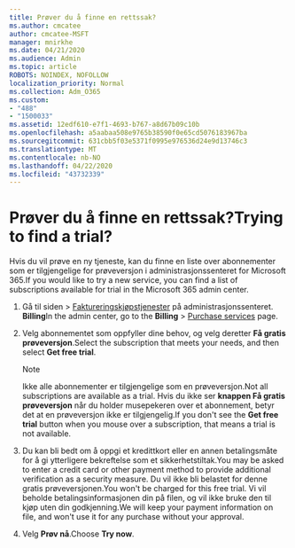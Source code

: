 ```yaml
---
title: Prøver du å finne en rettssak?
ms.author: cmcatee
author: cmcatee-MSFT
manager: mnirkhe
ms.date: 04/21/2020
ms.audience: Admin
ms.topic: article
ROBOTS: NOINDEX, NOFOLLOW
localization_priority: Normal
ms.collection: Adm_O365
ms.custom:
- "488"
- "1500033"
ms.assetid: 12edf610-e7f1-4693-b767-a8d67b09c10b
ms.openlocfilehash: a5aabaa508e9765b38590f0e65cd5076183967ba
ms.sourcegitcommit: 631cbb5f03e5371f0995e976536d24e9d13746c3
ms.translationtype: MT
ms.contentlocale: nb-NO
ms.lasthandoff: 04/22/2020
ms.locfileid: "43732339"
---
```

# <a name="trying-to-find-a-trial"></a><span data-ttu-id="2e749-102">Prøver du å finne en rettssak?</span><span class="sxs-lookup"><span data-stu-id="2e749-102">Trying to find a trial?</span></span>

<span data-ttu-id="2e749-103">Hvis du vil prøve en ny tjeneste, kan du finne en liste over abonnementer som er tilgjengelige for prøveversjon i administrasjonssenteret for Microsoft 365.</span><span class="sxs-lookup"><span data-stu-id="2e749-103">If you would like to try a new service, you can find a list of subscriptions available for trial in the Microsoft 365 admin center.</span></span>
  
1. <span data-ttu-id="2e749-104">Gå til siden \> [Faktureringskjøpstjenester](https://go.microsoft.com/fwlink/p/?linkid=868433) på administrasjonssenteret. **Billing**</span><span class="sxs-lookup"><span data-stu-id="2e749-104">In the admin center, go to the **Billing** \> [Purchase services](https://go.microsoft.com/fwlink/p/?linkid=868433) page.</span></span>

2. <span data-ttu-id="2e749-105">Velg abonnementet som oppfyller dine behov, og velg deretter **Få gratis prøveversjon**.</span><span class="sxs-lookup"><span data-stu-id="2e749-105">Select the subscription that meets your needs, and then select  **Get free trial**.</span></span>

    > [!NOTE]
    > <span data-ttu-id="2e749-106">Ikke alle abonnementer er tilgjengelige som en prøveversjon.</span><span class="sxs-lookup"><span data-stu-id="2e749-106">Not all subscriptions are available as a trial.</span></span> <span data-ttu-id="2e749-107">Hvis du ikke ser **knappen Få gratis prøveversjon** når du holder musepekeren over et abonnement, betyr det at en prøveversjon ikke er tilgjengelig.</span><span class="sxs-lookup"><span data-stu-id="2e749-107">If you don't see the **Get free trial** button when you mouse over a subscription, that means a trial is not available.</span></span>
  
3. <span data-ttu-id="2e749-108">Du kan bli bedt om å oppgi et kredittkort eller en annen betalingsmåte for å gi ytterligere bekreftelse som et sikkerhetstiltak.</span><span class="sxs-lookup"><span data-stu-id="2e749-108">You may be asked to enter a credit card or other payment method to provide additional verification as a security measure.</span></span> <span data-ttu-id="2e749-109">Du vil ikke bli belastet for denne gratis prøveversjonen.</span><span class="sxs-lookup"><span data-stu-id="2e749-109">You won't be charged for this free trial.</span></span> <span data-ttu-id="2e749-110">Vi vil beholde betalingsinformasjonen din på filen, og vil ikke bruke den til kjøp uten din godkjenning.</span><span class="sxs-lookup"><span data-stu-id="2e749-110">We will keep your payment information on file, and won't use it for any purchase without your approval.</span></span>

4. <span data-ttu-id="2e749-111">Velg **Prøv nå**.</span><span class="sxs-lookup"><span data-stu-id="2e749-111">Choose **Try now**.</span></span>